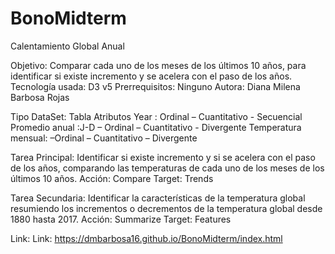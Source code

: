 # BonoMidterm
Calentamiento Global Anual

Objetivo: Comparar cada uno de los meses de los últimos 10 años, para identificar si existe incremento y se acelera con el paso de los años. 
Tecnología usada: D3 v5
Prerrequisitos: Ninguno 
Autora: Diana Milena Barbosa Rojas

Tipo DataSet: Tabla
Atributos
Year : Ordinal – Cuantitativo - Secuencial
Promedio anual :J-D – Ordinal – Cuantitativo - Divergente 
Temperatura mensual: –Ordinal – Cuantitativo – Divergente



Tarea Principal: Identificar si existe incremento y si se acelera con el paso de los años, comparando las temperaturas de cada uno de los meses de los últimos 10 años. 
Acción: Compare                Target: Trends 

Tarea Secundaria: Identificar la características de la temperatura global resumiendo los incrementos o decrementos de la temperatura global desde 1880 hasta 2017. 
Acción: Summarize                Target: Features

Link: Link: https://dmbarbosa16.github.io/BonoMidterm/index.html




